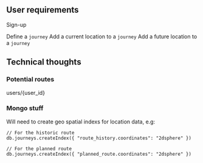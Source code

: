 ## User requirements

Sign-up

Define a `journey`
    Add a current location to a `journey`
    Add a future location to a `journey`

## Technical thoughts

### Potential routes

users/{user_id}

### Mongo stuff

Will need to create geo spatial indexs for location data, e.g:

```
// For the historic route
db.journeys.createIndex({ "route_history.coordinates": "2dsphere" })

// For the planned route
db.journeys.createIndex({ "planned_route.coordinates": "2dsphere" })
```




